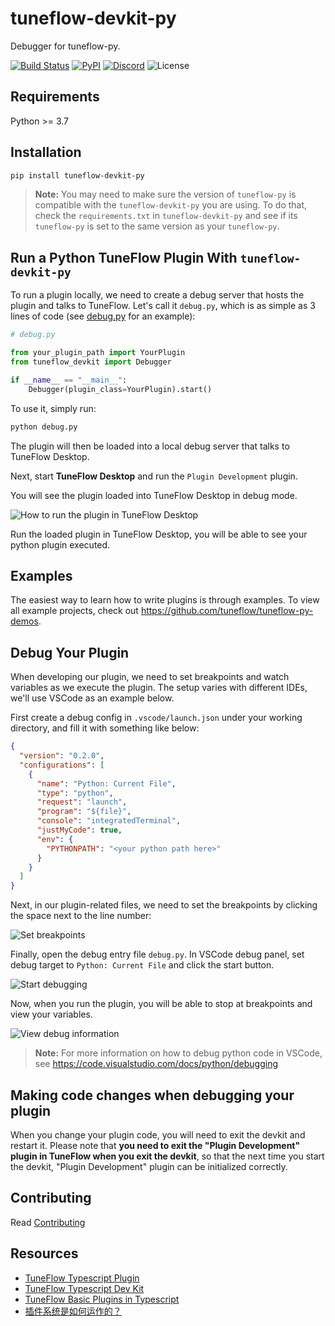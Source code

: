 # tuneflow-devkit-py

Debugger for tuneflow-py.

[![Build Status](https://dev.azure.com/zeostudio/tuneflow-public/_apis/build/status/tuneflow.tuneflow-devkit-py?branchName=main)](https://dev.azure.com/zeostudio/tuneflow-public/_build/latest?definitionId=34&branchName=main)
[![PyPI](https://img.shields.io/pypi/v/tuneflow-py?color=blue&label=tuneflow-devkit-py&logo=pypi)](https://pypi.org/project/tuneflow-devkit-py/)
[![Discord](https://img.shields.io/discord/1076012137161424906?color=%237289da&logo=discord)](https://discord.com/channels/1076012137161424906/1076012755250851860)
![License](https://img.shields.io/github/license/tuneflow/tuneflow-devkit-py)
## Requirements

Python >= 3.7

## Installation

```bash
pip install tuneflow-devkit-py
```

> **Note:** You may need to make sure the version of `tuneflow-py` is compatible with the `tuneflow-devkit-py` you are using. To do that, check the `requirements.txt` in `tuneflow-devkit-py` and see if its `tuneflow-py` is set to the same version as your `tuneflow-py`.

## Run a Python TuneFlow Plugin With `tuneflow-devkit-py`

To run a plugin locally, we need to create a debug server that hosts the plugin and talks to TuneFlow. Let's call it `debug.py`, which is as simple as 3 lines of code (see [debug.py](https://github.com/tuneflow/tuneflow-py-demos/blob/main/src/debug.py) for an example):

```python
# debug.py

from your_plugin_path import YourPlugin
from tuneflow_devkit import Debugger

if __name__ == "__main__":
    Debugger(plugin_class=YourPlugin).start()
```

To use it, simply run:

```bash
python debug.py
```

The plugin will then be loaded into a local debug server that talks to TuneFlow Desktop.

Next, start **TuneFlow Desktop** and run the `Plugin Development` plugin.

You will see the plugin loaded into TuneFlow Desktop in debug mode.

![How to run the plugin in TuneFlow Desktop](./public/images/run_plugin_exp.png)

Run the loaded plugin in TuneFlow Desktop, you will be able to see your python plugin executed.

## Examples

The easiest way to learn how to write plugins is through examples. To view all example projects, check out https://github.com/tuneflow/tuneflow-py-demos.

## Debug Your Plugin

When developing our plugin, we need to set breakpoints and watch variables as we execute the plugin. The setup varies with different IDEs, we'll use VSCode as an example below.

First create a debug config in `.vscode/launch.json` under your working directory, and fill it with something like below:

```json
{
  "version": "0.2.0",
  "configurations": [
    {
      "name": "Python: Current File",
      "type": "python",
      "request": "launch",
      "program": "${file}",
      "console": "integratedTerminal",
      "justMyCode": true,
      "env": {
        "PYTHONPATH": "<your python path here>"
      }
    }
  ]
}
```

Next, in our plugin-related files, we need to set the breakpoints by clicking the space next to the line number:

![Set breakpoints](./public/images/set_breakpoints.jpg)

Finally, open the debug entry file `debug.py`. In VSCode debug panel, set debug target to `Python: Current File` and click the start button.

![Start debugging](./public/images/start_debug.jpg)

Now, when you run the plugin, you will be able to stop at breakpoints and view your variables.

![View debug information](./public/images/stop_at_breakpoint.jpg)

> **Note:** For more information on how to debug python code in VSCode, see https://code.visualstudio.com/docs/python/debugging

## Making code changes when debugging your plugin

When you change your plugin code, you will need to exit the devkit and restart it. Please note that **you need to exit the "Plugin Development" plugin in TuneFlow when you exit the devkit**, so that the next time you start the devkit, "Plugin Development" plugin can be initialized correctly.

## Contributing

Read [Contributing](./CONTRIBUTING.md)

## Resources

- [TuneFlow Typescript Plugin](https://github.com/andantei/tuneflow)
- [TuneFlow Typescript Dev Kit](https://github.com/andantei/tuneflow-devkit)
- [TuneFlow Basic Plugins in Typescript](https://github.com/andantei/tuneflow-plugin-basic)
- [插件系统是如何运作的？](https://help.tuneflow.com/zh/developer/how-we-run-plugins.html)
